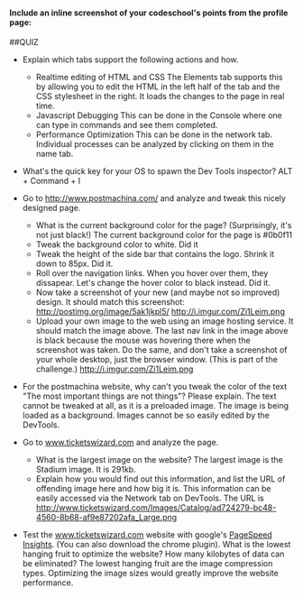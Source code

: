 #### Include an inline screenshot of your codeschool's points from the profile page:

<!-- Modify the Markdown to include your answers. Don't delete the questions! -->

##QUIZ
* Explain which tabs support the following actions and how.
  * Realtime editing of HTML and CSS 
  The Elements tab supports this by allowing you to edit the HTML in the left half of the tab and the CSS stylesheet in the right. It loads the changes to the page in real time. 
  * Javascript Debugging
   This can be done in the Console where one can type in commands and see them completed.
  * Performance Optimization 
   This can be done in the network tab. Individual processes can be analyzed by clicking on them in the name tab.

* What's the quick key for your OS to spawn the Dev Tools inspector?
 ALT + Command + I
* Go to http://www.postmachina.com/ and analyze and tweak this nicely designed page.
  * What is the current background color for the page?  (Surprisingly, it's not just black!)
   The current background color for the page is #0b0f11
  * Tweak the background color to white.
  Did it
  * Tweak the height of the side bar that contains the logo.  Shrink it down to 85px.
  Did it.
  * Roll over the navigation links.  When you hover over them, they dissapear.  Let's change the hover color to black instead.
  Did it.
  * Now take a screenshot of your new (and maybe not so improved) design.  It should match this screenshot: http://postimg.org/image/5ak1jkpl5/
 http://i.imgur.com/Zi1Leim.png  
  * Upload your own image to the web using an image hosting service.  It should match the image above. The last nav link in the image above is black because the mouse was hovering there when the screenshot was taken. Do the same, and don't take a screenshot of your whole desktop, just the browser window. (This is part of the challenge.)
http://i.imgur.com/Zi1Leim.png
* For the postmachina website, why can't you tweak the color of the text "The most important things are not things"?  Please explain.
 The text cannot be tweaked at all, as it is a preloaded image. The image is being loaded as a background. Images cannot be so easily edited by the DevTools.
* Go to www.ticketswizard.com and analyze the page.  
  * What is the largest image on the website? 
  The largest image is the Stadium image. It is 291kb.
  * Explain how you would find out this information, and list the URL of offending image here and how big it is.
  This information can be easily accessed via the Network tab on DevTools. The URL is http://www.ticketswizard.com/Images/Catalog/ad724279-bc48-4560-8b68-af9e87202afa_Large.png
* Test the www.ticketswizard.com website with google's [PageSpeed Insights](http://www.ticketswizard.com/).  (You can also download the chrome plugin).  What is the lowest hanging fruit to optimize the website?  How many kilobytes of data can be eliminated?
The lowest hanging fruit are the image compression types. Optimizing the image sizes would greatly improve the website performance.
